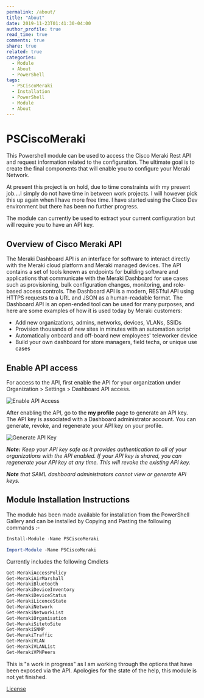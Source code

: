 ```yaml
---
permalink: /about/
title: "About"
date: 2019-11-23T01:41:30-04:00
author_profile: true
read_time: true
comments: true
share: true
related: true
categories:
  - Module
  - About
  - PowerShell
tags:
  - PSCiscoMeraki
  - Installation
  - PowerShell
  - Module
  - About
---
```


# PSCiscoMeraki

This Powershell module can be used to access the Cisco Meraki Rest API and request information related to the configuration. The ultimate goal is to create the final components that will enable you to configure your Meraki Network.

At present this project is on hold, due to time constraints with my present job....I simply do not have time in between work projects. I will however pick this up again when I have more free time. I have started using the Cisco Dev environment but there has been no further progress.

The module can currently be used to extract your current configuration but will require you to have an API key.

## Overview of Cisco Meraki API

The Meraki Dashboard API is an interface for software to interact directly with the Meraki cloud platform and Meraki managed devices. The API contains a set of tools known as endpoints for building software and applications that communicate with the Meraki Dashboard for use cases such as provisioning, bulk configuration changes, monitoring, and role-based access controls. The Dashboard API is a modern, RESTful API using HTTPS requests to a URL and JSON as a human-readable format. The Dashboard API is an open-ended tool can be used for many purposes, and here are some examples of how it is used today by Meraki customers:

* Add new organizations, admins, networks, devices, VLANs, SSIDs
* Provision thousands of new sites in minutes with an automation script
* Automatically onboard and off-board new employees' teleworker device
* Build your own dashboard for store managers, field techs, or unique use cases

## Enable API access

For access to the API, first enable the API for your organization under Organization > Settings > Dashboard API access.

![Enable API Access](https://raw.githubusercontent.com/BanterBoy/PSCiscoMeraki/master/assets/images/EnableAPIAccess.png)

After enabling the API, go to the **my profile** page to generate an API key. The API key is associated with a Dashboard administrator account. You can generate, revoke, and regenerate your API key on your profile.

![Generate API Key](https://raw.githubusercontent.com/BanterBoy/PSCiscoMeraki/master/assets/images/GenerateKey.png)

****Note:*** Keep your API key safe as it provides authentication to all of your organizations with the API enabled. If your API key is shared, you can regenerate your API key at any time. This will revoke the existing API key.*

****Note*** that SAML dashboard administrators cannot view or generate API keys.*

## Module Installation Instructions

The module has been made available for installation from the PowerShell Gallery and can be installed by Copying and Pasting the following commands :-

```powershell
Install-Module -Name PSCiscoMeraki

Import-Module -Name PSCiscoMeraki
```

Currently includes the following Cmdlets

```powershell
Get-MerakiAccessPolicy
Get-MerakiAirMarshall
Get-MerakiBluetooth
Get-MerakiDeviceInventory
Get-MerakiDeviceStatus
Get-MerakiLicenceState
Get-MerakiNetwork
Get-MerakiNetworkList
Get-MerakiOrganisation
Get-MerakiSitetoSite
Get-MerakiSNMP
Get-MerakiTraffic
Get-MerakiVLAN
Get-MerakiVLANList
Get-MerakiVPNPeers
```

This is "a work in progress" as I am working through the options that have been exposed via the API. Apologies for the state of the help, this module is not yet finished.

[License](/LICENSE)
